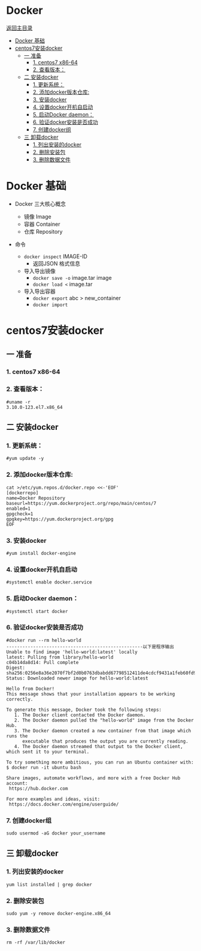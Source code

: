 # Docker

[返回主目录](../../SUMMARY.md)


* [Docker 基础](#docker-基础)
* [centos7安装docker](#centos7安装docker)
	* [一 准备](#一-准备)
		* [1. centos7 x86-64](#1-centos7-x86-64)
		* [2. 查看版本：](#2-查看版本)
	* [二 安装docker](#二-安装docker)
		* [1. 更新系统：](#1-更新系统)
		* [2. 添加docker版本仓库:](#2-添加docker版本仓库)
		* [3. 安装docker](#3-安装docker)
		* [4. 设置docker开机自启动](#4-设置docker开机自启动)
		* [5. 启动Docker daemon：](#5-启动docker-daemon)
		* [6. 验证docker安装是否成功](#6-验证docker安装是否成功)
		* [7. 创建docker组](#7-创建docker组)
	* [三 卸载docker](#三-卸载docker)
		* [1. 列出安装的docker](#1-列出安装的docker)
		* [2. 删除安装包](#2-删除安装包)
		* [3. 删除数据文件](#3-删除数据文件)

# Docker 基础
* Docker 三大核心概念
    - 镜像 Image
    - 容器 Container
    - 仓库 Repository

* 命令
    - `docker inspect` IMAGE-ID
        + 返回JSON 格式信息
    - 导入导出镜像
        + `docker save -o` image.tar image
        + `docker load <` image.tar
    - 导入导出容器
        + `docker export` abc > new_container
        + `docker import`

# centos7安装docker 
## 一 准备
### 1. centos7 x86-64
### 2. 查看版本：
```
#uname -r    
3.10.0-123.el7.x86_64
```
## 二 安装docker 
### 1. 更新系统：
```
#yum update -y
```
### 2. 添加docker版本仓库: 
```
cat >/etc/yum.repos.d/docker.repo <<-'EOF'  
[dockerrepo]  
name=Docker Repository  
baseurl=https://yum.dockerproject.org/repo/main/centos/7  
enabled=1  
gpgcheck=1  
gpgkey=https://yum.dockerproject.org/gpg  
EOF
```
### 3. 安装docker
```
#yum install docker-engine
```
### 4. 设置docker开机自启动 
```
#systemctl enable docker.service
```
### 5. 启动Docker daemon：
```
#systemctl start docker
```
### 6. 验证docker安装是否成功
```
#docker run --rm hello-world
---------------------------------------------------以下是程序输出
Unable to find image 'hello-world:latest' locally
latest: Pulling from library/hello-world
c04b14da8d14: Pull complete
Digest: sha256:0256e8a36e2070f7bf2d0b0763dbabdd67798512411de4cdcf9431a1feb60fd9
Status: Downloaded newer image for hello-world:latest
    
Hello from Docker!
This message shows that your installation appears to be working correctly.
      
To generate this message, Docker took the following steps:
   1. The Docker client contacted the Docker daemon.
   2. The Docker daemon pulled the "hello-world" image from the Docker Hub.
   3. The Docker daemon created a new container from that image which runs the
      executable that produces the output you are currently reading.
   4. The Docker daemon streamed that output to the Docker client, which sent it to your terminal.
                             
To try something more ambitious, you can run an Ubuntu container with:
$ docker run -it ubuntu bash
                                    
Share images, automate workflows, and more with a free Docker Hub account:
 https://hub.docker.com
                                           
For more examples and ideas, visit:
 https://docs.docker.com/engine/userguide/
```
### 7. 创建docker组
```
sudo usermod -aG docker your_username
```
    
## 三 卸载docker 
### 1. 列出安装的docker
```
yum list installed | grep docker
```
### 2. 删除安装包
```
sudo yum -y remove docker-engine.x86_64
```
### 3. 删除数据文件 
```
rm -rf /var/lib/docker
```
